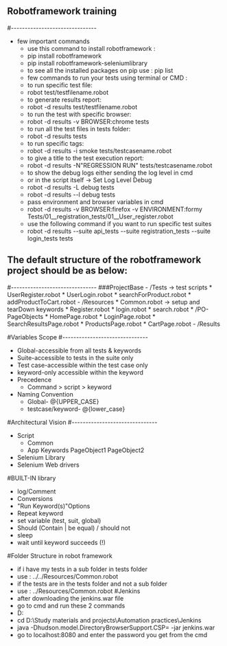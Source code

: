 ## Robotframework training
#-------------------------------
- few important commands
    * use this command to install robotframework :
    * pip install robotframework
    * pip install robotframework-seleniumlibrary
    * to see all the installed packages on pip use : pip list
    * few commands to run your tests using terminal or CMD :
    * to run specific test file:
    * robot test/testfilename.robot
    * to generate results report:
    * robot -d results test/testfilename.robot
    * to run the test with specific browser:
    * robot -d results -v BROWSER:chrome tests
    * to run all the test files in tests folder:
    * robot -d results tests
    * to run specific tags:
    * robot -d results -i smoke tests/testcasename.robot
    * to give a title to the test execution report:
    * robot -d results -N"REGRESSION RUN" tests/testcasename.robot
    * to show the debug logs either sending the log level in cmd 
    * or in the script itself -> Set Log Level Debug
    * robot -d results -L debug tests
    * robot -d results --l debug tests
    * pass environment and browser variables in cmd 
    * robot -d results -v BROWSER:firefox -v ENVIRONMENT:formy Tests/01__registration_tests/01__User_register.robot
    * use the following command if you want to run specific test suites
    * robot -d results  --suite api_tests --suite registration_tests --suite login_tests tests


  
    
  

## The default structure of the robotframework project should be as below:
#-------------------------------
  ###ProjectBase
     - /Tests -> test scripts 
        * UserRegister.robot 
        * UserLogin.robot
        * searchForProduct.robot
        * addProductToCart.robot
     - /Resources
        * Common.robot -> setup and tearDown keywords
        * Register.robot
        * login.robot
        * search.robot
        * /PO-PageObjects
          * HomePage.robot
          * LoginPage.robot
          * SearchResultsPage.robot
          * ProductsPage.robot
          * CartPage.robot
     - /Results


#Variables Scope
#-------------------------------
  * Global-accessible from all tests & keywords
  * Suite-accessible to tests in the suite only
  * Test case-accessible within the test case only
  * keyword-only accessible within the keyword
  * Precedence
     * Command > script > keyword
  * Naming Convention
    * Global- @{UPPER_CASE}
    * testcase/keyword- @{lower_case}
    
#Architectural Vision
  #-------------------------------
    
* Script
  * Common
  * App Keywords
    PageObject1 PageObject2
* Selenium Library
* Selenium Web drivers

#BUILT-IN library
- log/Comment
- Conversions
- "Run Keyword(s)"Options
- Repeat keyword
- set variable (test, suit, global)
- Should (Contain | be equal) / should not
- sleep
- wait until keyword succeeds (!)

#Folder Structure in robot framework
- if i have my tests in a sub folder in tests folder 
- use : ../../Resources/Common.robot
- if the tests are in the tests folder and not a sub folder
- use : ../Resources/Common.robot
#Jenkins
- after downloading the jenkins.war file
- go to cmd and run these 2 commands
- D:
- cd D:\Study materials and projects\Automation practices\Jenkins
- java -Dhudson.model.DirectoryBrowserSupport.CSP= -jar jenkins.war
- go to localhost:8080 and enter the password you get from the cmd
